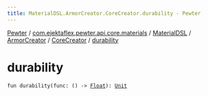 ```yaml
---
title: MaterialDSL.ArmorCreator.CoreCreator.durability - Pewter
---
```


[Pewter](../../../../index.html) / [com.ejektaflex.pewter.api.core.materials](../../../index.html) / [MaterialDSL](../../index.html) / [ArmorCreator](../index.html) / [CoreCreator](index.html) / [durability](./durability.html)

# durability

`fun durability(func: () -> `[`Float`](https://kotlinlang.org/api/latest/jvm/stdlib/kotlin/-float/index.html)`): `[`Unit`](https://kotlinlang.org/api/latest/jvm/stdlib/kotlin/-unit/index.html)